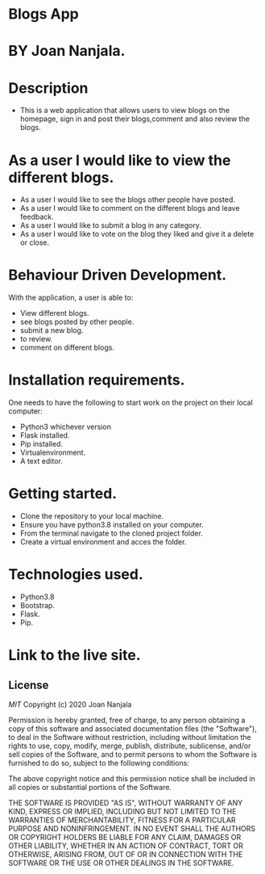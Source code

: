 # Blogs App

# BY Joan Nanjala.

# Description
* This is a web application that allows users to view blogs on the homepage, sign in and post their blogs,comment and also review the blogs.

# As a user I would like to view the different blogs.
* As a user I would like to see the blogs other people have posted.
* As a user I would like to comment on the different blogs and leave feedback.
* As a user I would like to submit a blog in any category.
* As a user I would like to vote on the blog they liked and give it a delete or close.

# Behaviour Driven Development.
With the application, a user is able to:
* View different blogs.
* see blogs posted by other people.
* submit a new blog.
* to review.
* comment on different blogs.

# Installation requirements.
One needs to have the following to start work on the project on their local computer:
* Python3 whichever version
* Flask installed.
* Pip installed.
* Virtualenvironment.
* A text editor.

# Getting started.
* Clone the repository to your local machine.
* Ensure you have python3.8 installed on your computer.
* From the terminal navigate to the cloned project folder.
* Create a virtual environment and acces the folder.


# Technologies used.
* Python3.8
* Bootstrap.
* Flask.
* Pip.

# Link to the live site.


## License
*MIT* Copyright (c) 2020 Joan Nanjala

Permission is hereby granted, free of charge, to any person obtaining a copy
of this software and associated documentation files (the "Software"), to deal
in the Software without restriction, including without limitation the rights
to use, copy, modify, merge, publish, distribute, sublicense, and/or sell
copies of the Software, and to permit persons to whom the Software is
furnished to do so, subject to the following conditions:

The above copyright notice and this permission notice shall be included in all
copies or substantial portions of the Software.

THE SOFTWARE IS PROVIDED "AS IS", WITHOUT WARRANTY OF ANY KIND, EXPRESS OR
IMPLIED, INCLUDING BUT NOT LIMITED TO THE WARRANTIES OF MERCHANTABILITY,
FITNESS FOR A PARTICULAR PURPOSE AND NONINFRINGEMENT. IN NO EVENT SHALL THE
AUTHORS OR COPYRIGHT HOLDERS BE LIABLE FOR ANY CLAIM, DAMAGES OR OTHER
LIABILITY, WHETHER IN AN ACTION OF CONTRACT, TORT OR OTHERWISE, ARISING FROM,
OUT OF OR IN CONNECTION WITH THE SOFTWARE OR THE USE OR OTHER DEALINGS IN THE
SOFTWARE.